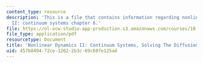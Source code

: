 ```yaml
---
content_type: resource
description: 'This is a file that contains information regarding nonlinear dynamics
  II: continuum systems chapter 6.'
file: https://ol-ocw-studio-app-production.s3.amazonaws.com/courses/18-354j-nonlinear-dynamics-ii-continuum-systems-spring-2015/457b849472ce32022b3c69c60fe125ad_MIT18_354JS15_Ch6.pdf
file_type: application/pdf
resourcetype: Document
title: 'Nonlinear Dynamics II: Continuum Systems, Solving The Diffusion Equation'
uid: 457b8494-72ce-3202-2b3c-69c60fe125ad
---
```

